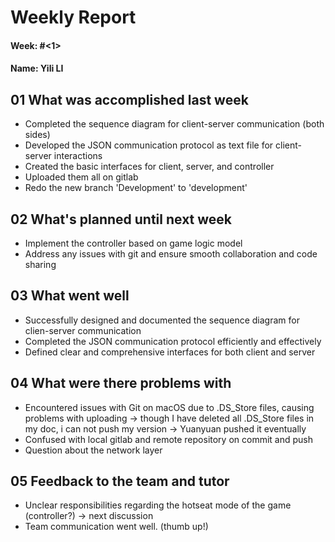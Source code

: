 # Weekly Report

#### Week: #<1>
#### Name:  Yili LI

## 01 What was accomplished last week
- Completed the sequence diagram for client-server communication (both sides)
- Developed the JSON communication protocol as text file for client-server interactions
- Created the basic interfaces for client, server, and controller
- Uploaded them all on gitlab
- Redo the new branch 'Development' to 'development'

## 02 What's planned until next week
- Implement the controller based on game logic model
- Address any issues with git and ensure smooth collaboration and code sharing


## 03 What went well
- Successfully designed and documented the sequence diagram for clien-server communication
- Completed the JSON communication protocol efficiently and effectively
- Defined clear and comprehensive interfaces for both client and server



## 04 What were there problems with
- Encountered issues with Git on macOS due to .DS_Store files, causing problems with uploading
  -> though I have deleted all .DS_Store files in my doc, i can not push my version -> Yuanyuan pushed it eventually
- Confused with local gitlab and remote repository on commit and push
- Question about the network layer


## 05 Feedback to the team and tutor
- Unclear responsibilities regarding the hotseat mode of the game (controller?) -> next discussion
- Team communication went well. (thumb up!)

